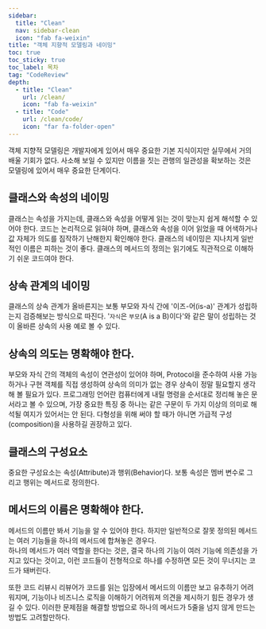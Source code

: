 ```yaml
---
sidebar:
  title: "Clean"
  nav: sidebar-clean
  icon: "fab fa-weixin"
title: "객체 지향적 모델링과 네이밍"
toc: true
toc_sticky: true
toc_label: 목차
tag: "CodeReview"
depth: 
  - title: "Clean"
    url: /clean/
    icon: "fab fa-weixin"
  - title: "Code"
    url: /clean/code/
    icon: "far fa-folder-open"
---
```

객체 지향적 모델링은 개발자에게 있어서 매우 중요한 기본 지식이지만 실무에서 거의 배울 기회가 없다. 사소해 보일 수 있지만 이름을 짓는 관행의 일관성을 확보하는 것은 모델링에 있어서 매우 중요한 단계이다.

## 클래스와 속성의 네이밍
클래스는 속성을 가지는데, 클래스와 속성을 어떻게 읽는 것이 맞는지 쉽게 해석할 수 있어야 한다. 코드는 논리적으로 읽혀야 하며, 클래스와 속성을 이어 읽었을 때 어색하거나 값 자체가 의도를 짐작하기 난해한지 확인해야 한다. 클래스의 네이밍은 지나치게 일반적인 이름은 피하는 것이 좋다. 클래스의 메서드의 정의는 읽기에도 직관적으로 이해하기 쉬운 코드여야 한다.

## 상속 관계의 네이밍
클래스의 상속 관계가 올바른지는 보통 부모와 자식 간에 '이즈-어(is-a)' 관계가 성립하는지 검증해보는 방식으로 따진다. '`자식`은 `부모`(A is a B)이다'와 같은 말이 성립하는 것이 올바른 상속의 사용 예로 볼 수 있다.


## 상속의 의도는 명확해야 한다.
부모와 자식 간의 객체의 속성이 연관성이 있어야 하며, Protocol을 준수하여 사용 가능하거나 구현 객체를 직접 생성하여 상속의 의미가 없는 경우 상속이 정말 필요할지 생각해 볼 필요가 있다. 프로그래밍 언어란 컴퓨터에게 내릴 명령을 순서대로 정리해 놓은 문서라고 볼 수 있으며, 가장 중요한 특징 중 하나는 같은 구문이 두 가지 이상의 의미로 해석될 여지가 있어서는 안 된다. 다형성을 위해 써야 할 때가 아니면 가급적 구성(composition)을 사용하길 권장하고 있다.

## 클래스의 구성요소
중요한 구성요소는 속성(Attribute)과 행위(Behavior)다. 보통 속성은 멤버 변수로 그리고 행위는 메서드로 정의한다.


## 메서드의 이름은 명확해야 한다.
메서드의 이름만 봐서 기능을 알 수 있어야 한다.
하지만 일반적으로 잘못 정의된 메서드는 여러 기능들을 하나의 메서드에 합쳐놓은 경우다.  
하나의 메서드가 여러 역할을 한다는 것은, 결국 하나의 기능이 여러 기능에 의존성을 가지고 있다는 것이고, 
이런 코드들이 전형적으로 하나를 수정하면 모든 것이 무너지는 코드가 돼버린다.

또한 코드 리뷰시 리뷰어가 코드를 읽는 입장에서 메서드의 이름만 보고 유추하기 어려워지며, 기능이나 비즈니스 로직을 이해하기 어려워져 의견을 제시하기 힘든 경우가 생길 수 있다. 
이러한 문제점을 해결할 방법으로 하나의 메서드가 5줄을 넘지 않게 만드는 방법도 고려할만하다.
